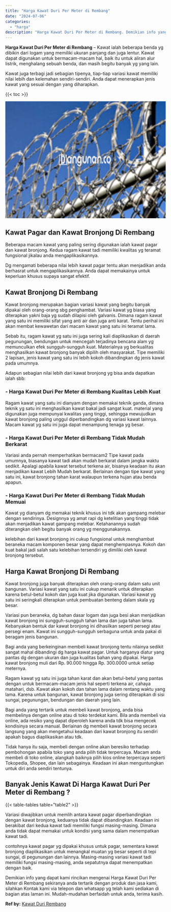 ```yaml
---
title: "Harga Kawat Duri Per Meter di Rembang"
date: "2024-07-06"
categories: 
  - "harga"
description: "Harga Kawat Duri Per Meter di Rembang. Demikian info yang dapat kami rincikan mengenai Harga Kawat Duri Per Meter di Rembang sekiranya anda tertarik dengan p..."
---
```


**Harga Kawat Duri Per Meter di Rembang** – Kawat ialah beberapa benda yg dibikin dari logam yang memiliki ukuran panjang dan juga lentur. Kawat dapat digunakan untuk bermacam-macam hal, baik itu untuk aliran alur listrik, menghalang sebuah benda, dan masih begitu banyak yg yang lain.

Kawat juga terbagi jadi sebagian tipenya, tiap-tiap variasi kawat memiliki nilai lebih dan kelemahan sendiri-sendiri. Anda dapat menerapkan jenis kawat yang sesuai dengan yang diharapkan.

{{< toc >}}

![Harga Kawat Duri Per Meter di Rembang](/images/jual-kawat-murah02.png)

## Kawat Pagar dan Kawat Bronjong Di Rembang

Beberapa macam kawat yang paling sering digunakan ialah kawat pagar dan kawat bronjong. Kedua ragam kawat tadi memiliki kwalitas yg teramat fungsional jikalau anda mengaplikasikannya.

Dg mengamati beberapa nilai lebih kawat pagar tentu akan menjadikan anda berhasrat untuk mengaplikasikannya. Anda dapat memakainya untuk keperluan khusus supaya sangat efektif.

## Kawat Bronjong Di Rembang

Kawat bronjong merupakan bagian variasi kawat yang begitu banyak dipakai oleh orang-orang sbg penghambat. Variasi kawat yg biasa yang diterapkan yakni baja yg sudah dilapisi oleh galvanis. Dimana ragam kawat yang satu ini memiliki sifat yang anti air dan juga anti karat. Tentu perihal ini akan membat kewawetan dari macam kawat yang satu ini teramat lama.

Sebab itu, ragam kawat yg satu ini juga sering kali diaplikasikan di daerah pegunungan, bendungan untuk mencegah terjadinya bencana alam yg memunculkan efek sungguh-sungguh kuat. Materialnya yg berkualitas menghasilkan kawat bronjong banyak dipilih oleh masyarakat. Tipe memiliki 2 lapisan, jenis kawat yang satu ini lebih kokoh dibandingkan dg jenis kawat pada umumnya.

Adapun sebagian nilai lebih dari kawat bronjong yg bisa anda dapatkan ialah sbb:

### \- Harga Kawat Duri Per Meter di Rembang Kualitas Lebih Kuat

Ragam kawat yang satu ini dianyam dengan memakai teknik ganda, dimana teknik yg satu ini menghasilkan kawat bakal jadi sangat kuat. material yang digunakan juga mempunyai kwalitas yang tinggi, sehingga mewujudkan kawat bronjong paling unggul diperbandingkan dg variasi kawat lainnya. Macam kawat yg satu ini juga dapat menampung tenaga yg besar.

### \- Harga Kawat Duri Per Meter di Rembang Tidak Mudah Berkarat

Variasi anda pernah memperhatikan bermacam2 Tipe kawat pada umumnya, biasanya kawat tadi akan mudah berkarat dalam jangka waktu sedikit. Apalagi apabila kawat tersebut terkena air, bisanya keadaan itu akan menjadikan kawat Lebih Mudah berkarat. Berlainan dengan tipe kawat yang satu ini, kawat bronjong tahan karat walaupun terkena hujan atau benda apapun.

### \- Harga Kawat Duri Per Meter di Rembang Tidak Mudah Memuai

Kawat yg dianyam dg memakai teknik khusus ini tdk akan gampang melebar dengan sendirinya. Designnya yg amat rapi dg ketelitian yang tinggi tidak akan menjadikan kawat gampang melebar. Ketahanannya sudah diterangkan oleh begitu banyak orang yg menggunakannya.

kelebihan dari kawat bronjong ini cukup fungsional untuk menghambat beraneka macam komponen besar yang dapat menghempasnya. Kokoh dan kuat bakal jadi salah satu kelebihan tersendiri yg dimiliki oleh kawat bronjong tersebut.

## Harga Kawat Bronjong Di Rembang

Kawat bronjong juga banyak diterapkan oleh orang-orang dalam satu unit bangunan. Variasi kawat yang satu ini cukup menarik untuk diterapkan karena betul-betul kokoh dan juga kuat jika digunakan. Variasi kawat yg satu ini seringkali diterapkan untuk pembuatan benteng dalam skala yg besar.

Variasi pun beraneka, dg bahan dasar logam dan juga besi akan menjadikan kawat bronjong ini sungguh-sungguh tahan lama dan juga tahan lama. Kebanyakan bentuk dar kawat bronjong ini dihasilkan seperti persegi atau persegi enam. Kawat ini sungguh-sungguh serbaguna untuk anda pakai di beragam jenis bangunan.

Bagi anda yang berkeinginan membeli kawat bronjong tentu nilainya sedikit sangat mahal dibandingi dg harga kawat pagar. Untuk harganya diatur yang pantas dg dengan ukuran dan juga kualitas bahan yang dipakai. Harga kawat bronjong muli dari Rp. 90.000 hingga Rp. 300.0000 untuk setiap meternya.

Ragam kawat yg satu ini juga tahan karat dan akan betul-betul yang pantas dengan untuk bermacam-macam jenis hal seperti terkena air, cahaya matahari, dsb. Kawat akan kokoh dan tahan lama dalam rentang waktu yang lama. Karena untuk bangunan, kawat bronjong juga sering diterapkan di sisi sungai, pegunungan, bendungan dan daerah yang lain.

Bagi anda yang tertarik untuk membeli kawat bronjong, anda bisa membelinya dengan online atau di toko terdekat kami. Bila anda membeli via online, ada resiko yang dapat diperoleh karena anda tdk bisa mengecek kondisinya secara manual. Berlainan dg membeli kawat bronjong secara langsung yang akan mengetahui keadaan dari kawat bronjong itu sendiri apakah bagus diaplikasikan atau tdk.

Tidak hanya itu saja, membeli dengan online akan beresiko terhadap pembohongan apabila toko yang anda pilih tidak terpercaya. Macam anda membeli di toko online, alangkah baiknya pilih kios online terpercaya seperti Tokopedia, Shopee, dan lain sebagainya. Keadaan ini akan menguntungkan untuk diri anda sendiri tentunya.

## Banyak Jenis Kawat Di Harga Kawat Duri Per Meter di Rembang ?

{{< table-tables table="table2" >}}

Variasi diwajibkan untuk memlih antara kawat pagar diperbandingkan dengan kawat bronjong, keduanya tidak dapat dibandingkan. Keadaan ini berakibat dari kedua kawat tadi memiliki fungsi masing-masing. Dimana anda tidak dapat memakai untuk kondisi yang sama dalam menempatkan kawat tadi.

contohnya kawat pagar yg dipakai khusus untuk pagar, sementara kawat bronjong diaplikasikan untuk menangkal muatan yg besar seperti di tepi sungai, di pegunungan dan lainnya. Masing-masing variasi kawat tadi memiliki fungsi masing-masing, anda sepatutnya dapat menempatkan dengan baik.

Demikian info yang dapat kami rincikan mengenai Harga Kawat Duri Per Meter di Rembang sekiranya anda tertarik dengan produk dan jasa kami, silahkan Kontak kami via telepon dan whatsapp yg telah kami sediakan di bagian atas laman ini. Mudah-mudahan berfaidah untuk anda, terima kasih.

**Ref by:** [Kawat Duri Rembang](https://id.wikipedia.org/wiki/Kawat)
